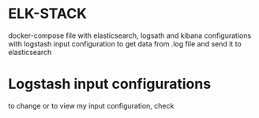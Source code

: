 # ELK-STACK
docker-compose file with elasticsearch, logsath and kibana configurations with logstash input configuration to get data from .log file and send it to elasticsearch


# Logstash input configurations
to change or to view my input configuration, check 
